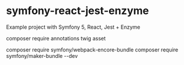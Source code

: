 # symfony-react-jest-enzyme
Example project with Symfony 5, React, Jest + Enzyme


composer require annotations twig asset

composer require symfony/webpack-encore-bundle
composer require symfony/maker-bundle --dev